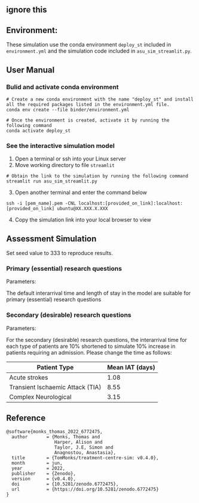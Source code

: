 
## ignore this

## Environment:

These simulation use the conda environment `deploy_st` included in `environment.yml` and the simulation code included in `asu_sim_streamlit.py`.



## User Manual

### Bulid and activate conda environment

```
# Create a new conda environment with the name "deploy_st" and install all the required packages listed in the environment.yml file.
conda env create --file binder/environment.yml

# Once the environment is created, activate it by running the following command
conda activate deploy_st
```

### See the interactive simulation model
1) Open a terminal or ssh into your Linux server 
2) Move working directory to file `streamlit` 
```
# Obtain the link to the simulation by running the following command
streamlit run asu_sim_streamlit.py
```

3) Open another terminal and enter the command below
```
ssh -i [pem_name].pem -CNL localhost:[provided_on_link]:localhost:[provided_on_link] ubuntu@XX.XXX.X.XXX
```
4) Copy the simulation link into your local browser to view



## Assessment Simulation

Set seed value to 333 to reproduce results.         

### Primary (essential) research questions

Parameters:

The default interarrival time and length of stay in the model are suitable for primary (essential) research questions

### Secondary (desirable) research questions

Parameters:

For the secondary (desirable) research questions, the interarrival time for each type of patients are 10% shortened to simulate 10% increase in patients requiring an admission. Please change the time as follows:

| Patient Type                     | Mean IAT (days) |
|----------------------------------|-----------------|
| Acute strokes                    | 1.08            |
| Transient Ischaemic Attack (TIA) | 8.55            |
| Complex Neurological             | 3.15            |


## Reference
```
@software{monks_thomas_2022_6772475,
  author       = {Monks, Thomas and
                  Harper, Alison and
                  Taylor, J.E, Simon and
                  Anagnostou, Anastasia},
  title        = {TomMonks/treatment-centre-sim: v0.4.0},
  month        = jun,
  year         = 2022,
  publisher    = {Zenodo},
  version      = {v0.4.0},
  doi          = {10.5281/zenodo.6772475},
  url          = {https://doi.org/10.5281/zenodo.6772475}
}
```
